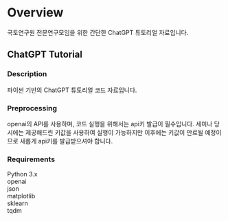 # Overview
국토연구원 전문연구모임을 위한 간단한 ChatGPT 튜토리얼 자료입니다.

## ChatGPT Tutorial
### Description
파이썬 기반의 ChatGPT 튜토리얼 코드 자료입니다.
### Preprocessing
openai의 API를 사용하며, 코드 실행을 위해서는 api키 발급이 필수입니다.
세미나 당시에는 제공해드린 키값을 사용하여 실행이 가능하지만 이후에는 키값이 만료될 예정이므로 새롭게 api키를 발급받으셔야 합니다.
### Requirements
Python 3.x  
openai  
json  
matplotlib  
sklearn  
tqdm
